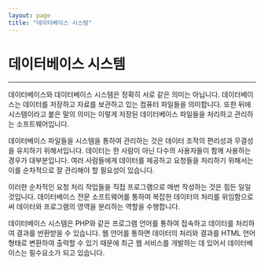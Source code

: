 ```yaml
---
layout: page
title: "데이터베이스 시스템"
--- 
```


# 데이터베이스 시스템
---
데이터베이스와 데이터베이스 시스템은 정확히 서로 같은 의미는 아닙니다. 데이터베이 스는 데이터를 저장하고 자료를 보관하고 있는 컴퓨터 파일들을 의미합니다. 또한 뒤에 시스템이라고 붙은 말의 의미는 이렇게 저장된 데이터베이스 파일들을 처리하고 관리하 는 소프트웨어입니다.  

데이터베이스 파일들을 시스템을 통하여 관리하는 것은 데이터 조작의 편리성과 무결성 을 유지하기 위해서입니다. 데이터는 한 사람이 아닌 다수의 사용자들이 함께 사용하는 경우가 대부분입니다. 여러 사람들에게 데이터를 제공하고 요청들을 처리하기 위해서는 이를 순차적으로 잘 관리해야 할 필요성이 있습니다.  

이러한 순차적인 요청 처리 작업들을 직접 프로그램으로 매번 작성하는 것은 힘든 일일 것입니다. 데이터베이스 전문 소프트웨어를 통하여 복잡한 데이터의 처리를 위임함으로 써 데이터와 프로그램의 영역을 분리하는 역할을 수행합니다.  

데이터베이스 시스템은 PHP와 같은 프로그램 언어를 통하여 접속하고 데이터를 처리하 여 결과를 반환받을 수 있습니다. 웹 언어를 통하면 데이터의 처리와 결과를 HTML 언어 형태로 변환하여 출력할 수 있기 때문에 최근 웹 서비스를 개발하는 데 있어서 데이터베 이스는 필수요소가 되고 있습니다.  

<br><br>